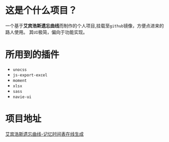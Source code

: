 # 这是个什么项目？
  一个基于**艾宾浩斯遗忘曲线**而制作的个人项目,挂载至`github`镜像，方便点进来的路人使用。 其`UI`极简，偏向于功能实现。
  
# 所用到的插件
- `unocss`
- `js-export-excel`
- `moment`
- `xlsx`
- `sass`
- `navie-ui`

# 项目地址
[艾宾浩斯遗忘曲线-记忆时间表在线生成](https://yunshangzhou.github.io/EbbinghausTable)